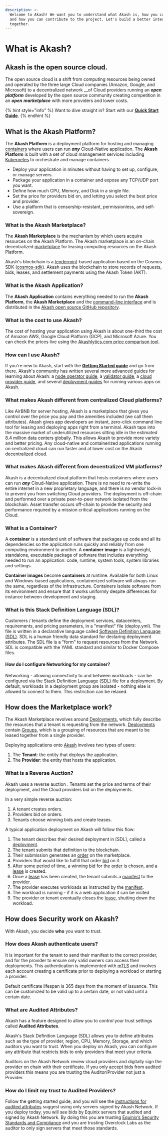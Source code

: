 ```yaml
---
description: >-
  Welcome to Akash! We want you to understand what Akash is, how you can use it,
  and how you can contribute to the project. Let's build a better internet
  together.
---
```


# What is Akash?

## Akash is the open source cloud. 

The open source cloud is a shift from computing resources being owned and operated by the three large Cloud companies \(Amazon, Google, and Microsoft\) to a decentralized network __of Cloud providers running an _**open**_ _**platform**_ developed by the open source community creating competition in an _**open**_ _**marketplace**_ with more providers and lower costs.

{% hint style="info" %}
Want to dive straight in? Start with our [**Quick Start Guide**](start.md).
{% endhint %}

## What is the Akash Platform?

The **Akash Platform** is a deployment platform for hosting and managing [containers](./#what-is-a-container) where users can run _**any**_  Cloud-Native application.  The **Akash Platform** is built with a set of cloud management services including [Kubernetes](https://kubernetes.io) to orchestrate and manage containers.

* Deploy your application in minutes without having to set up, configure, or manage servers.
* Package your application in a container and expose any TCP/UDP port you want. 
* Define how much CPU, Memory, and Disk in a single file.
* Set the price for providers bid on, and letting you select the best price and provider.
* Use a platform that is censorship-resistant, permissionless, and self-sovereign. 

### What is the Akash Marketplace?

The **Akash Marketplace** is the mechanism by which users acquire resources on the Akash Platform. The Akash marketplace is an on-chain decentralized [marketplace](decentralized-cloud/marketplace.md) for leasing computing resources on the Akash Platform. 

Akash's blockchain is a [tendermint](https://github.com/tendermint/tendermint)-based  application based on the Cosmos SDK \([cosmos-sdk](https://github.com/cosmos/cosmos-sdk)\). Akash uses the blockchain to store records of requests, bids, leases, and settlement payments using the Akash Token \(AKT\).  

### What is the Akash Application? 

The **Akash** **Application** contains everything needed to run the **Akash Platform**, the **Akash Marketplace** and the [command-line interface](reference/general-commands.md) and is distributed in the [Akash open source GitHub repository](https://github.com/ovrclk/akash). 

### What is the cost to use Akash?

The cost of hosting your application using Akash is about one-third the cost of Amazon AWS, Google Cloud Platform \(GCP\), and Microsoft Azure. You can check the prices live using the [Akashlytics.com price comparison tool](https://akashlytics.com/price-compare). 

### How can I use Akash? 

If you're new to Akash, start with the [**Getting Started guide**](guides/install.md) and go from there. Akash's community has written several more advanced guides for learning about Akash: a [node operator guide](providers/node/), a [validator guide](providers/validator.md), a [cloud provider guide](providers/provider/), and several [deployment guides](deploy/awesome-akash.md) for running various apps on Akash.

### What makes Akash different from centralized Cloud platforms?

Like AirBNB for server hosting, Akash is a marketplace that gives you control over the price you pay and the amenities included \(we call them attributes\). Akash gives app developers an instant, zero-click command line tool  for leasing and deploying apps right from a terminal.  Akash taps into the massive market of underutilized resources sitting idle in the estimated 8.4 million data centers globally. This allows Akash to provide more variety and better pricing. Any cloud-native and containerized applications running on centralized cloud can run faster and at lower cost on the Akash decentralized cloud. 

### What makes Akash different from decentralized VM platforms?

Akash is a decentralized cloud platform that hosts containers where users can run _**any**_  Cloud-Native application. There is no need to re-write the entire internet in a new proprietary language, and there is no vendor lock-in to prevent you from switching Cloud providers. The deployment is off-chain and performed over a private peer-to-peer network isolated from the blockchain. Asset transfer occurs off-chain to provide the security and performance required by a mission critical applications running on the Cloud.  

### What is a Container?

A **container** is a standard unit of software that packages up code and all its dependencies so the application runs quickly and reliably from one computing environment to another. A **container** **image** is a lightweight, standalone, executable package of software that includes everything needed to run an application: code, runtime, system tools, system libraries and settings.

**Container images** become **containers** at runtime. Available for both Linux and Windows-based applications, containerized software will always run the same, regardless of the infrastructure. Containers isolate software from its environment and ensure that it works uniformly despite differences for instance between development and staging.

### What is this Stack Definition Language \(SDL\)?

Customers / tenants define the deployment services, datacenters, requirements, and pricing parameters, in a "manifest" file \(deploy.yml\). The file is written in a declarative language called [Software Definition Language \(SDL\)](reference/sdl.md). SDL is a human friendly data standard for declaring deployment attributes. The SDL file is a "form" to request resources from the Network. SDL is compatible with the YAML standard and similar to Docker Compose files.

#### How do I configure Networking for my container?

Networking - allowing connectivity to and between workloads - can be configured via the Stack Definition Language \([SDL](reference/sdl.md)\) file for a deployment. By default, workloads in a deployment group are isolated - nothing else is allowed to connect to them. This restriction can be relaxed.

## How does the Marketplace work?

The Akash Marketplace revolves around [Deployments](decentralized-cloud/marketplace.md#deployment), which fully describe the resources that a tenant is requesting from the network. [Deployments](decentralized-cloud/marketplace.md#deployment) contain [Groups](decentralized-cloud/marketplace.md#group), which is a grouping of resources that are meant to be leased together from a single provider.

Deploying applications onto [Akash](https://github.com/ovrclk/akash) involves two types of users:

1. The **Tenant**: the entity that deploys the application.
2. The **Provider**: the entity that hosts the application.

### What is a Reverse Auction?

Akash uses a reverse auction . Tenants set the price and terms of their deployment, and the Cloud providers bid on the deployments.  

In a very simple reverse auction:

1. A tenant creates orders.
2. Providers bid on orders.
3. Tenants choose winning bids and create leases.

A typical application deployment on Akash will follow this flow:

1. The tenant describes their desired deployment in \[SDL\], called a [deployment](decentralized-cloud/marketplace.md#deployment).
2. The tenant submits that definition to the blockchain.
3. Their submission generates an [order](decentralized-cloud/marketplace.md#order) on the marketplace.
4. Providers that would like to fulfill that order [bid](decentralized-cloud/marketplace.md#bid) on it.
5. After some period of time, a winning [bid](decentralized-cloud/marketplace.md#bid) for the [order](decentralized-cloud/marketplace.md#order) is chosen, and a [lease](decentralized-cloud/marketplace.md#lease) is created.
6. Once a [lease](decentralized-cloud/marketplace.md#lease) has been created, the tenant submits a [manifest](reference/sdl.md) to the provider.
7. The provider executes workloads as instructed by the [manifest](reference/sdl.md).
8. The workload is running - if it is a web application it can be visited
9. The provider or tenant eventually closes the [lease](decentralized-cloud/marketplace.md#lease), shutting down the workload.

## How does **Security** work on Akash?

With Akash, you decide **who** you want to trust. 

### How does Akash authenticate users?

It is important for the tenant to send their manifest to the correct provider, and for the provider to ensure only valid owners can access their deployments. This authentication is implemented with [mTLS](decentralized-cloud/mtls.md) and involves each account creating a certificate prior to deploying a workload or starting a provider.

Default certificate lifespan is 365 days from the moment of issuance. This can be customized to be valid up to a certain date, or not valid until a certain date.

### **What are Audited Attributes?**

Akash has a feature designed to allow you to _control_ your trust settings called **Audited Attributes**.

Akash's Stack Definition Language \(SDL\) allows you to define attributes such as the type of provider, region, CPU, Memory, Storage, and which auditors you want to trust. When you deploy on Akash, you can configure any attribute that restricts bids to only providers that meet your criteria.

Auditors on the Akash Network review cloud providers and digitally sign the provider on chain with their certificate. If you only accept bids from audited providers this means you are trusting the Auditor/Provider not just a Provider.

### **How do I limit my trust to Audited Providers?**

Follow the getting started guide, and you will see the [instructions for audited attributes](https://docs.akash.network/guides/deploy#audited-attributes) suggest using only servers signed by Akash Network. If you deploy today, you will see bids by Equinix servers that audited and signed by Akash Network. By doing this you are trusting [Equinix’s Security Standards and Compliance](https://www.equinix.com/data-centers/design/standards-compliance) and you are trusting Overclock Labs as the auditor to only sign servers that meet those standards.

